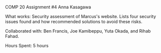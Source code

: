 COMP 20
Assignment #4
Anna Kasagawa


What works: Security assessment of Marcus's website. Lists four security issues found and how recommended solutions to avoid these risks.

Collaborated with: Ben Francis, Joe Kamibeppu, Yuta Okada, and Rihab Fahad. 

Hours Spent: 5 hours 